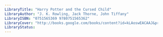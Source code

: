 ```yaml
---
LibraryTitle: "Harry Potter and the Cursed Child"
LibraryAuthor: "J. K. Rowling, Jack Thorne, John Tiffany"
LibraryISBN: "0751565369 9780751565362"
LibraryCover: "http://books.google.com/books/content?id=kLAoswEACAAJ&printsec=frontcover&img=1&zoom=1&source=gbs_api"
LibraryStatus:
---
```

